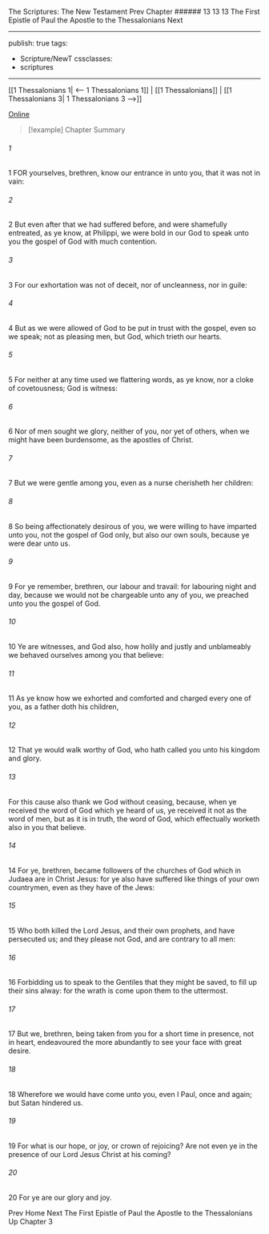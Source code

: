 The Scriptures: The New Testament
Prev
Chapter ###### 13
13 13 The First Epistle of Paul the Apostle to the Thessalonians
Next

---
publish: true
tags:
  - Scripture/NewT
cssclasses:
  - scriptures
---
[[1 Thessalonians 1| <-- 1 Thessalonians 1]] | [[1 Thessalonians]] | [[1 Thessalonians 3| 1 Thessalonians 3 -->]]

[Online](https://churchofjesuschrist.org/study/scriptures/nt/1-thes/2?lang=eng)

>[!example] Chapter Summary
>
###### 1
1 FOR yourselves, brethren, know our entrance in unto you, that it was not in vain:
###### 2
2 But even after that we had suffered before, and were shamefully entreated, as ye know, at Philippi, we were bold in our God to speak unto you the gospel of God with much contention.
###### 3
3 For our exhortation was not of deceit, nor of uncleanness, nor in guile:
###### 4
4 But as we were allowed of God to be put in trust with the gospel, even so we speak; not as pleasing men, but God, which trieth our hearts.
###### 5
5 For neither at any time used we flattering words, as ye know, nor a cloke of covetousness; God is witness:
###### 6
6 Nor of men sought we glory, neither of you, nor yet of others, when we might have been burdensome, as the apostles of Christ.
###### 7
7 But we were gentle among you, even as a nurse cherisheth her children:
###### 8
8 So being affectionately desirous of you, we were willing to have imparted unto you, not the gospel of God only, but also our own souls, because ye were dear unto us.
###### 9
9 For ye remember, brethren, our labour and travail: for labouring night and day, because we would not be chargeable unto any of you, we preached unto you the gospel of God.
###### 10
10 Ye are witnesses, and God also, how holily and justly and unblameably we behaved ourselves among you that believe:
###### 11
11 As ye know how we exhorted and comforted and charged every one of you, as a father doth his children,
###### 12
12 That ye would walk worthy of God, who hath called you unto his kingdom and glory.
###### 13
For this cause also thank we God without ceasing, because, when ye received the word of God which ye heard of us, ye received it not as the word of men, but as it is in truth, the word of God, which effectually worketh also in you that believe.
###### 14
14 For ye, brethren, became followers of the churches of God which in Judaea are in Christ Jesus: for ye also have suffered like things of your own countrymen, even as they have of the Jews:
###### 15
15 Who both killed the Lord Jesus, and their own prophets, and have persecuted us; and they please not God, and are contrary to all men:
###### 16
16 Forbidding us to speak to the Gentiles that they might be saved, to fill up their sins alway: for the wrath is come upon them to the uttermost.
###### 17
17 But we, brethren, being taken from you for a short time in presence, not in heart, endeavoured the more abundantly to see your face with great desire.
###### 18
18 Wherefore we would have come unto you, even I Paul, once and again; but Satan hindered us.
###### 19
19 For what is our hope, or joy, or crown of rejoicing? Are not even ye in the presence of our Lord Jesus Christ at his coming?
###### 20
20 For ye are our glory and joy.

Prev
Home
Next
The First Epistle of Paul the Apostle to the Thessalonians
Up
Chapter 3



